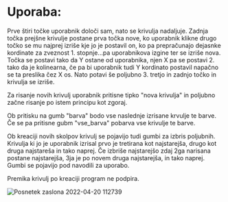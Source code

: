 # Uporaba:

Prve štiri točke uporabnik določi sam, nato se krivulja nadaljuje. Zadnja točka prejšne krivulje postane prva točka nove, 
ko uporabnik klikne drugo točko se mu najprej izriše kje jo je postavil on, ko pa prepračunajo dejasnke kordinate za zveznost 1. 
stopnje...pa uporabnikova izgine ter se izriše nova. Točka se postavi tako da Y ostane od uporabnika, njen X pa se postavi 2. 
tako da je kolinearna, če pa bi uporabnik tudi Y kordinato postavil napačno se ta preslika čez X os. Nato potavi še poljubno 3. 
tretjo in zadnjo točko in krivulja se izriše.

Za risanje novih krivulj uporabnik pritisne tipko "nova krivulja" in poljubno začne risanje po istem principu kot zgoraj.

Ob pritisku na gumb "barva" bodo vse naslednje izrisane krvulje te barve. Če se pa pritisne gubm "vse_barva" pobarva vse krivulje te barve.

Ob kreaciji novih skolpov krivulj se pojavijo tudi gumbi za izbris poljubnih. Krivulja ki jo je uporabnik izrisal prvo je tretirana kot najstarejša,
drugo kot druga najstareša in tako naprej. Če izbriše najstarejšo zdaj 2ga narisana postane najstarejša, 3ja je po novem druga najstarejša, in tako naprej.
Gumbi se pojavijo pod navodili za uporabo.

Premika krivulj po kreaciji program ne podpira.

![Posnetek zaslona 2022-04-20 112739](https://user-images.githubusercontent.com/37377101/164197543-489995ad-406d-40b4-8bdd-c8ff661502c7.png)
